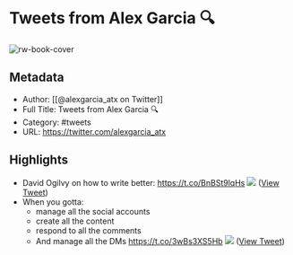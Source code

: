 # Tweets from Alex Garcia 🔍

![rw-book-cover](https://pbs.twimg.com/profile_images/1531635596007022593/YRnP1PHM.jpg)

## Metadata
- Author: [[@alexgarcia_atx on Twitter]]
- Full Title: Tweets from Alex Garcia 🔍
- Category: #tweets
- URL: https://twitter.com/alexgarcia_atx

## Highlights
- David Ogilvy on how to write better: https://t.co/BnBSt9lqHs
  ![](https://pbs.twimg.com/media/Fa7lPNaUIAAZMaG.jpg) ([View Tweet](https://twitter.com/alexgarcia_atx/status/1562438252975788035))
- When you gotta:
  - manage all the social accounts 
  - create all the content 
  - respond to all the comments 
  - And manage all the DMs https://t.co/3wBs3XS5Hb
  ![](https://pbs.twimg.com/media/FbFy35-aQD8j7dQ.jpg) ([View Tweet](https://twitter.com/alexgarcia_atx/status/1563156858344333320))
